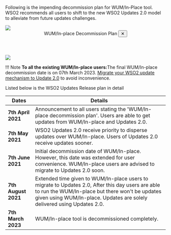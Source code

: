 Following is the impending decommission plan for WUM/In-Place tool. WSO2 
recommends all users to shift to the new WSO2 Updates 2.0 model to alleviate from future updates challenges.
<br>

<a class="open-modal" data-open="modal1">
    <img src="../../assets/img/updates/wumdecommission-plan.png">
</a>

<div class="modal" id="modal1" data-animation="">
    <div class="modal-dialog">
        <header class="modal-header">
            WUM/In-place Decommission Plan <button class="close-modal" aria-label="close modal" data-close>✕</button>
        </header>
        <section class="modal-content">
             <img src="../../assets/img/updates/wumdecommission-plan.png">
        </section>
    </div>
</div>


!!! Note
    <strong>To all the existing WUM/In-place users:</strong>The final WUM/In-place decommission date is on 07th March 2023. [Migrate your WSO2 update mechanism to Update 2.0](../../updates/migrating-to-updates2.0/) to avoid inconvenience.

Listed below is the WSO2 Updates Release plan in detail

| **Dates**             | **Details**                                                                                                                                                                                                                              |
|---------------------- |-----------------------------------------------------------------------------------------------------------------------------------------------------------------------------------------------------------------------------------|
|  **7th April 2021**   | Announcement to all users stating the 'WUM/In-place decommission plan'. Users are able to get updates from WUM/In-place and Updates 2.0.<br>
|  **7th May<br>   2021</br>**   | WSO2 Updates 2.0 receive priority to disperse updates over WUM/In-place. Users of Updates 2.0 receive updates sooner.<br>
|  **7th June  2021**   | Initial decommission date of WUM/In-place. However, this date was extended for user convenience. WUM/In-place users are advised to migrate to Updates 2.0 soon.<br>
|  **7th August 2021**  | Extended time given to WUM/In-place users to migrate to Updates 2.0, After this day users are able to run the WUM/In-place but there won't be updates given using WUM/In-place. Updates are solely delivered using Updates 2.0.<br>
|  **7th March 2023**  | WUM/In-place tool is decommissioned completely.<br>
